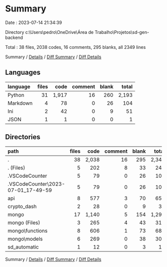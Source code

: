 # Summary

Date : 2023-07-14 21:34:39

Directory c:\\Users\\pedro\\OneDrive\\Área de Trabalho\\Projetos\\sd-gen-backend

Total : 38 files,  2038 codes, 16 comments, 295 blanks, all 2349 lines

Summary / [Details](details.md) / [Diff Summary](diff.md) / [Diff Details](diff-details.md)

## Languages
| language | files | code | comment | blank | total |
| :--- | ---: | ---: | ---: | ---: | ---: |
| Python | 31 | 1,917 | 16 | 260 | 2,193 |
| Markdown | 4 | 78 | 0 | 26 | 104 |
| Ini | 2 | 42 | 0 | 9 | 51 |
| JSON | 1 | 1 | 0 | 0 | 1 |

## Directories
| path | files | code | comment | blank | total |
| :--- | ---: | ---: | ---: | ---: | ---: |
| . | 38 | 2,038 | 16 | 295 | 2,349 |
| . (Files) | 5 | 202 | 8 | 33 | 243 |
| .VSCodeCounter | 5 | 79 | 0 | 26 | 105 |
| .VSCodeCounter\\2023-07-01_17-49-59 | 5 | 79 | 0 | 26 | 105 |
| api | 8 | 577 | 3 | 70 | 650 |
| crypto_dash | 2 | 28 | 0 | 9 | 37 |
| mongo | 17 | 1,140 | 5 | 154 | 1,299 |
| mongo (Files) | 3 | 265 | 4 | 43 | 312 |
| mongo\\functions | 8 | 606 | 1 | 73 | 680 |
| mongo\\models | 6 | 269 | 0 | 38 | 307 |
| sd_automatic | 1 | 12 | 0 | 3 | 15 |

Summary / [Details](details.md) / [Diff Summary](diff.md) / [Diff Details](diff-details.md)